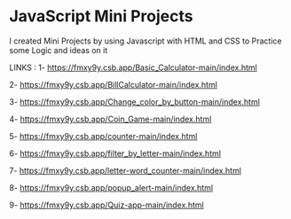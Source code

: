 # JavaScript Mini Projects 
I created Mini Projects by using Javascript with HTML and CSS to Practice some Logic and ideas on it 

LINKS : 
1- https://fmxy9y.csb.app/Basic_Calculator-main/index.html


2- https://fmxy9y.csb.app/BillCalculator-main/index.html


3- https://fmxy9y.csb.app/Change_color_by_button-main/index.html


4- https://fmxy9y.csb.app/Coin_Game-main/index.html


5- https://fmxy9y.csb.app/counter-main/index.html


6- https://fmxy9y.csb.app/filter_by_letter-main/index.html


7- https://fmxy9y.csb.app/letter-word_counter-main/index.html

8- https://fmxy9y.csb.app/popup_alert-main/index.html


9- https://fmxy9y.csb.app/Quiz-app-main/index.html
